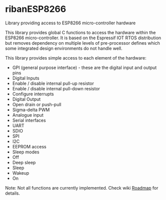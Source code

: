 # ribanESP8266
Library providing access to ESP8266 micro-controller hardware

This library provides global C functions to access the hardware within the ESP8266 micro-controller.
It is based on the Espressif IOT RTOS distribution but removes dependency on multiple levels of pre-processor
defines which some integrated design environments do not handle well.

This library provides simple access to each element of the hardware:

* GPI (general purpose interface) - these are the digital input and output pins
 * Digital Inputs
  * Enable / disable internal pull-up resistor
  * Enable / disable internal pull-down resistor
  * Configure interrupts
 * Digital Output
  * Open drain or push-pull
  * Sigma-delta PWM
* Analogue input
* Serial interfaces
 * UART
 * SDIO
 * SPI
 * I2C
* EEPROM access
* Sleep modes
 * Off
 * Deep sleep
 * Sleep
 * Wakeup
 * On

Note: Not all functions are currently implemented. Check wiki [Roadmap](https://github.com/riban-bw/ribanESP8266/wiki/Roadmap) for details.
